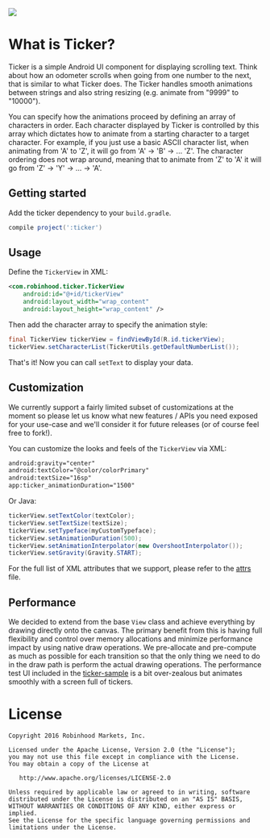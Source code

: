 ![](https://github.com/whoislxy/ticker/blob/master/assets/ticker_main.gif)

What is Ticker?
===============

Ticker is a simple Android UI component for displaying scrolling text. Think about how an
odometer scrolls when going from one number to the next, that is similar to what Ticker does.
The Ticker handles smooth animations between strings and also string resizing (e.g. animate
from "9999" to "10000").

You can specify how the animations proceed by defining an array of characters in order. Each
character displayed by Ticker is controlled by this array which dictates how to animate from
a starting character to a target character. For example, if you just use a basic ASCII character
list, when animating from 'A' to 'Z', it will go from 'A' -> 'B' -> ... 'Z'. The character
ordering does not wrap around, meaning that to animate from 'Z' to 'A' it will go from
'Z' -> 'Y' -> ... -> 'A'.


Getting started
---------------

Add the ticker dependency to your `build.gradle`.

```groovy
compile project(':ticker')
```


Usage
-----

Define the `TickerView` in XML:

```xml
<com.robinhood.ticker.TickerView
    android:id="@+id/tickerView"
    android:layout_width="wrap_content"
    android:layout_height="wrap_content" />
```

Then add the character array to specify the animation style:

```java
final TickerView tickerView = findViewById(R.id.tickerView);
tickerView.setCharacterList(TickerUtils.getDefaultNumberList());
```

That's it! Now you can call `setText` to display your data.


Customization
-------------

We currently support a fairly limited subset of customizations at the moment so please let us
know what new features / APIs you need exposed for your use-case and we'll consider it for
future releases (or of course feel free to fork!).

You can customize the looks and feels of the `TickerView` via XML:

```xml
android:gravity="center"
android:textColor="@color/colorPrimary"
android:textSize="16sp"
app:ticker_animationDuration="1500"
```

Or Java:

```java
tickerView.setTextColor(textColor);
tickerView.setTextSize(textSize);
tickerView.setTypeface(myCustomTypeface);
tickerView.setAnimationDuration(500);
tickerView.setAnimationInterpolator(new OvershootInterpolator());
tickerView.setGravity(Gravity.START);
```

For the full list of XML attributes that we support, please refer to the 
[attrs](https://github.com/robinhood/ticker/blob/master/ticker/src/main/res/values/attrs.xml) file.


Performance
-----------

We decided to extend from the base `View` class and achieve everything by drawing directly
onto the canvas. The primary benefit from this is having full flexibility and control over
memory allocations and minimize performance impact by using native draw operations. We
pre-allocate and pre-compute as much as possible for each transition so that the only thing
we need to do in the draw path is perform the actual drawing operations. The performance test
UI included in the [ticker-sample](https://github.com/robinhood/ticker/tree/master/ticker-sample)
is a bit over-zealous but animates smoothly with a screen full of tickers.


License
=======

    Copyright 2016 Robinhood Markets, Inc.

    Licensed under the Apache License, Version 2.0 (the "License");
    you may not use this file except in compliance with the License.
    You may obtain a copy of the License at

       http://www.apache.org/licenses/LICENSE-2.0

    Unless required by applicable law or agreed to in writing, software
    distributed under the License is distributed on an "AS IS" BASIS,
    WITHOUT WARRANTIES OR CONDITIONS OF ANY KIND, either express or implied.
    See the License for the specific language governing permissions and
    limitations under the License.
